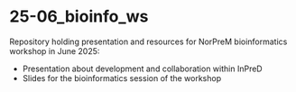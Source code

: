 # 25-06_bioinfo_ws

Repository holding presentation and resources for NorPreM bioinformatics workshop in June 2025:

- Presentation about development and collaboration within InPreD
- Slides for the bioinformatics session of the workshop
